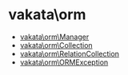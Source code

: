 # vakata\orm

* [vakata\orm\Manager](Manager.md) 
* [vakata\orm\Collection](Collection.md) 
* [vakata\orm\RelationCollection](RelationCollection.md) 
* [vakata\orm\ORMException](ORMException.md) 
